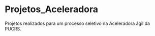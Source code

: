 # Projetos_Aceleradora

Projetos realizados para um processo seletivo na Aceleradora ágil da PUCRS.
